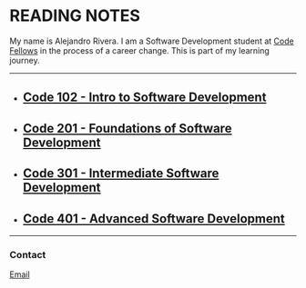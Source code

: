 # READING NOTES

My name is Alejandro Rivera. I am a Software Development student at [Code Fellows](https://www.codefellows.org/) in the process of a career change. This is part of my learning journey.

---

* ## [Code 102 - Intro to Software Development](https://alexriverau.github.io/reading-notes/code102)

* ## [Code 201 - Foundations of Software Development](https://alexriverau.github.io/reading-notes/code201)

* ## [Code 301 - Intermediate Software Development](https://alexriverau.github.io/reading-notes/code301)

* ## [Code 401 - Advanced Software Development](https://alexriverau.github.io/reading-notes/code401)

---

### Contact

[Email](mailto:alexrivera78@gmail.com)
